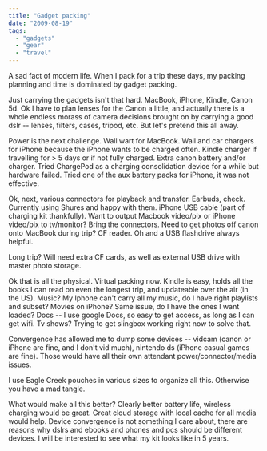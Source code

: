 ```yaml
---
title: "Gadget packing"
date: "2009-08-19"
tags: 
  - "gadgets"
  - "gear"
  - "travel"
---
```


A sad fact of modern life. When I pack for a trip these days, my packing planning and time is dominated by gadget packing.

Just carrying the gadgets isn't that hard. MacBook, iPhone, Kindle, Canon 5d. Ok I have to plan lenses for the Canon a little, and actually there is a whole endless morass of camera decisions brought on by carrying a good dslr -- lenses, filters, cases, tripod, etc. But let's pretend this all away.

Power is the next challenge. Wall wart for MacBook. Wall and car chargers for iPhone because the iPhone wants to be charged often. Kindle charger if travelling for > 5 days or if not fully charged. Extra canon battery and/or charger. Tried ChargePod as a charging consolidation device for a while but hardware failed. Tried one of the aux battery packs for iPhone, it was not effective.

Ok, next, various connectors for playback and transfer. Earbuds, check. Currently using Shures and happy with them. iPhone USB cable (part of charging kit thankfully). Want to output Macbook video/pix or iPhone video/pix to tv/monitor? Bring the connectors. Need to get photos off canon onto MacBook during trip? CF reader. Oh and a USB flashdrive always helpful.

Long trip? Will need extra CF cards, as well as external USB drive with master photo storage.

Ok that is all the physical. Virtual packing now. Kindle is easy, holds all the books I can read on even the longest trip, and updateable over the air (in the US). Music? My Iphone can't carry all my music, do I have right playlists and subset? Movies on iPhone? Same issue, do I have the ones I want loaded? Docs -- I use google Docs, so easy to get access, as long as I can get wifi. Tv shows? Trying to get slingbox working right now to solve that.

Convergence has allowed me to dump some devices -- vidcam (canon or iPhone are fine, and I don't vid much), nintendo ds (iPhone casual games are fine). Those would have all their own attendant power/connector/media issues.

I use Eagle Creek pouches in various sizes to organize all this. Otherwise you have a mad tangle.

What would make all this better? Clearly better battery life, wireless charging would be great. Great cloud storage with local cache for all media would help. Device convergence is not something I care about, there are reasons why dslrs and ebooks and phones and pcs should be different devices. I will be interested to see what my kit looks like in 5 years.
